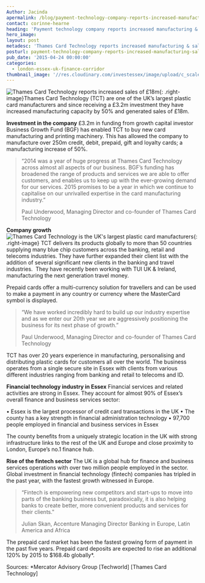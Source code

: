 ```yaml
---
Author: Jacinda
apermalink: /blog/payment-technology-company-reports-increased-manufacturing-sales-of-18m
contact: corinne-hearne
heading: 'Payment technology company reports increased manufacturing & sales of £18m'
hero_image:
layout: post
metadesc: 'Thames Card Technology reports increased manufacturing & sales of £18m after £3.2m investment'
posturl: payment-technology-company-reports-increased-manufacturing-sales-of-18m
pub_date: '2015-04-24 00:00:00'
categories:
  - london-essex-uk-finance-corridor
thumbnail_image: '//res.cloudinary.com/investessex/image/upload/c_scale,g_center,h_165,w_165/v1499687452/Thamescard_300.jpg'
---
```



![Thames Card Technology reports increased sales of £18m](//res.cloudinary.com/investessex/image/upload/v1499687411/Business_growth_fund_300.jpg){: .right-image}Thames Card Technology (TCT) are one of the UK’s largest plastic card manufacturers and since receiving a £3.2m investment they have increased manufacturing capacity by 50% and generated sales of £18m.

**Investment in the company**  £3.2m in funding from growth capital investor Business Growth Fund (BGF) has enabled TCT to buy new card manufacturing and printing machinery. This has allowed the company to manufacture over 250m credit, debit, prepaid, gift and loyalty cards; a manufacturing increase of 50%.

> “2014 was a year of huge progress at Thames Card Technology across almost all aspects of our business. BGF’s funding has broadened the range of products and services we are able to offer customers, and enables us to keep up with the ever-growing demand for our services. 2015 promises to be a year in which we continue to capitalise on our unrivalled expertise in the card manufacturing industry.”
>
>
> Paul Underwood, Managing Director and co-founder of Thames Card Technology

**Company growth**  ![Thames Card Technology is the UK's largest plastic card manufacturers](//res.cloudinary.com/investessex/image/upload/v1499687452/Thamescard_300.jpg){: .right-image} TCT delivers its products globally to more than 50 countries supplying many blue chip customers across the banking, retail and telecoms industries. They have further expanded their client list with the addition of several significant new clients in the banking and travel industries.  They have recently been working with TUI UK & Ireland, manufacturing the next generation travel money.

Prepaid cards offer a multi-currency solution for travellers and can be used to make a payment in any country or currency where the MasterCard symbol is displayed.

> “We have worked incredibly hard to build up our industry expertise and as we enter our 20th year we are aggressively positioning the business for its next phase of growth.”
>
>
> Paul Underwood, Managing Director and co-founder of Thames Card Technology

TCT has over 20 years experience in manufacturing, personalising and distributing plastic cards for customers all over the world. The business operates from a single secure site in Essex with clients from various different industries ranging from banking and retail to telecoms and ID.

**Financial technology industry in Essex**  Financial services and related activities are strong in Essex. They account for almost 90% of Essex’s overall finance and business services sector:

• Essex is the largest processor of credit card transactions in the UK  • The county has a key strength in financial administration technology  • 97,700 people employed in financial and business services in Essex

The county benefits from a uniquely strategic location in the UK with strong infrastructure links to the rest of the UK and Europe and close proximity to London, Europe’s no.1 finance hub.

**Rise of the fintech sector**  The UK is a global hub for finance and business services operations with over two million people employed in the sector. Global investment in financial technology (fintech) companies has tripled in the past year, with the fastest growth witnessed in Europe.

> “Fintech is empowering new competitors and start-ups to move into parts of the banking business but, paradoxically, it is also helping banks to create better, more convenient products and services for their clients."
>
>
> Julian Skan, Accenture Managing Director Banking in Europe, Latin America and Africa

The prepaid card market has been the fastest growing form of payment in the past five years. Prepaid card deposits are expected to rise an additional 120% by 2015 to $168.4b globally\*.

Sources: \*Mercator Advisory Group [Techworld] [Thames Card Technology]
